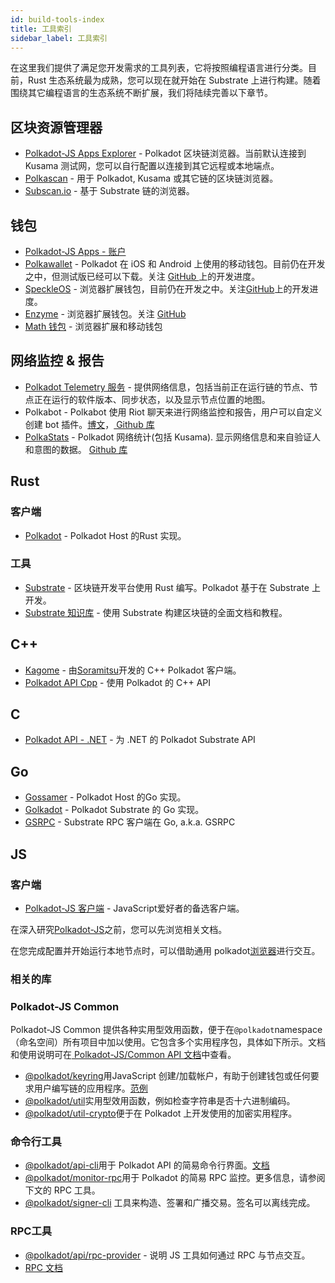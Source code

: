 ```yaml
---
id: build-tools-index
title: 工具索引
sidebar_label: 工具索引
---
```


在这里我们提供了满足您开发需求的工具列表，它将按照编程语言进行分类。目前，Rust 生态系统最为成熟，您可以现在就开始在 Substrate 上进行构建。随着围绕其它编程语言的生态系统不断扩展，我们将陆续完善以下章节。

## 区块资源管理器

- [Polkadot-JS Apps Explorer](https://polkadot.js.org/apps/#/explorer) - Polkadot 区块链浏览器。当前默认连接到 Kusama 测试网，您可以自行配置以连接到其它远程或本地端点。
- [Polkascan](https://polkascan.io/) - 用于 Polkadot, Kusama 或其它链的区块链浏览器。
- [Subscan.io](https://subscan.io) - 基于 Substrate 链的浏览器。

## 钱包

- [Polkadot-JS Apps - 账户](https://polkadot.js.org/apps/#/accounts)
- [Polkawallet](https://polkawallet.io/) - Polkadot 在 iOS 和 Android 上使用的移动钱包。目前仍在开发之中，但测试版已经可以下载。关注 [ GitHub ](https://github.com/polkawallet-io/polkawallet-RN)上的开发进度。
- [SpeckleOS](https://www.speckleos.io/) - 浏览器扩展钱包，目前仍在开发之中。关注[GitHub](https://github.com/SpeckleOS/speckle-browser-extension)上的开发进度。
- [Enzyme](http://blockxlabs.com/) - 浏览器扩展钱包。关注 [GitHub](https://github.com/blockxlabs/enzyme/)
- [Math 钱包](https://www.mathwallet.org) - 浏览器扩展和移动钱包

## 网络监控 & 报告

- [Polkadot Telemetry 服务](https://telemetry.polkadot.io/) - 提供网络信息，包括当前正在运行链的节点、节点正在运行的软件版本、同步状态，以及显示节点位置的地图。
- Polkabot - Polkabot 使用 Riot 聊天来进行网络监控和报告，用户可以自定义创建 bot 插件。[博文](https://medium.com/polkadot-network/polkabot-a3dba18c20c8)，[ Github 库](https://gitlab.com/Polkabot/polkabot)
- [PolkaStats](https://polkastats.io/) - Polkadot 网络统计(包括 Kusama). 显示网络信息和来自验证人和意图的数据。 [ Github 库](https://github.com/Colm3na/polkastats-v2/)

## Rust

### 客户端

- [Polkadot](https://github.com/paritytech/polkadot) - Polkadot Host 的Rust 实现。

### 工具

- [Substrate](https://github.com/paritytech/substrate) - 区块链开发平台使用 Rust 编写。Polkadot 基于在 Substrate 上开发。
- [Substrate 知识库](https://www.substrate.io/kb/learn-substrate) - 使用 Substrate 构建区块链的全面文档和教程。

## C++

- [Kagome](https://github.com/soramitsu/kagome) - 由[Soramitsu](https://github.com/soramitsu)开发的 C++ Polkadot 客户端。
- [Polkadot API Cpp](https://github.com/usetech-llc/polkadot_api_cpp) - 使用 Polkadot 的 C++ API

## C

- [Polkadot API - .NET](https://github.com/usetech-llc/polkadot_api_dotnet) - 为 .NET 的 Polkadot Substrate API

## Go

- [Gossamer](https://github.com/ChainSafe/gossamer) - Polkadot Host 的Go 实现。
- [Golkadot](https://github.com/opennetsys/golkadot) - Polkadot Substrate 的 Go 实现。
- [GSRPC](https://github.com/centrifuge/go-substrate-rpc-client/) - Substrate RPC 客户端在 Go, a.k.a. GSRPC

## JS

### 客户端

- [Polkadot-JS 客户端](https://github.com/polkadot-js/client) - JavaScript爱好者的备选客户端。

在深入研究[Polkadot-JS](https://polkadot.js.org)之前，您可以先浏览相关文档。

在您完成配置并开始运行本地节点时，可以借助通用 polkadot[浏览器](https://polkadot.js.org/apps/#/explorer)进行交互。

### 相关的库

### Polkadot-JS Common

Polkadot-JS Common 提供各种实用型效用函数，便于在`@polkadot`namespace（命名空间）所有项目中加以使用。它包含多个实用程序包，具体如下所示。文档和使用说明可在[ Polkadot-JS/Common API 文档](https://polkadot.js.org/common/)中查看。

- [@polkadot/keyring](https://polkadot.js.org/common/keyring/)用JavaScript 创建/加载帐户，有助于创建钱包或任何要求用户编写链的应用程序。[范例](https://polkadot.js.org/common/examples/keyring/)
- [@polkadot/util](https://polkadot.js.org/common/util/)实用型效用函数，例如检查字符串是否十六进制编码。
- [@polkadot/util-crypto](https://polkadot.js.org/common/util-crypto/)便于在 Polkadot 上开发使用的加密实用程序。

### 命令行工具

- [@polkadot/api-cli](https://github.com/polkadot-js/tools/tree/master/packages/api-cli)用于 Polkadot API 的简易命令行界面。[文档](https://polkadot.js.org/api/api/)
- [@polkadot/monitor-rpc](https://github.com/polkadot-js/tools/tree/master/packages/monitor-rpc)用于 Polkadot 的简易 RPC 监控。更多信息，请参阅下文的 RPC 工具。
- [@polkadot/signer-cli](https://github.com/polkadot-js/tools/tree/master/packages/signer-cli) 工具来构造、签署和广播交易。签名可以离线完成。

### RPC工具

- [@polkadot/api/rpc-provider](https://github.com/polkadot-js/api/tree/master/packages/rpc-provider) - 说明 JS 工具如何通过 RPC 与节点交互。
- [RPC 文档](https://polkadot.js.org/api/substrate/rpc.html)
